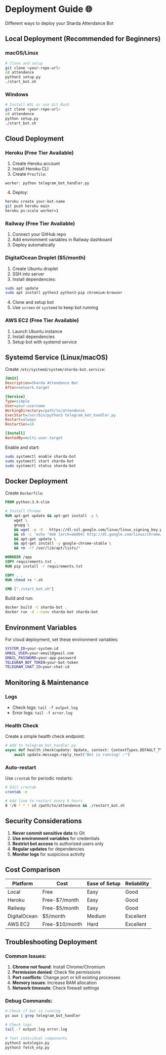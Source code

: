 # Deployment Guide 🌐

Different ways to deploy your Sharda Attendance Bot

## Local Deployment (Recommended for Beginners)

### macOS/Linux
```bash
# Clone and setup
git clone <your-repo-url>
cd attendence
python3 setup.py
./start_bot.sh
```

### Windows
```bash
# Install WSL or use Git Bash
git clone <your-repo-url>
cd attendence
python setup.py
./start_bot.sh
```

## Cloud Deployment

### Heroku (Free Tier Available)
1. Create Heroku account
2. Install Heroku CLI
3. Create `Procfile`:
```
worker: python telegram_bot_handler.py
```
4. Deploy:
```bash
heroku create your-bot-name
git push heroku main
heroku ps:scale worker=1
```

### Railway (Free Tier Available)
1. Connect your GitHub repo
2. Add environment variables in Railway dashboard
3. Deploy automatically

### DigitalOcean Droplet ($5/month)
1. Create Ubuntu droplet
2. SSH into server
3. Install dependencies:
```bash
sudo apt update
sudo apt install python3 python3-pip chromium-browser
```
4. Clone and setup bot
5. Use `screen` or `systemd` to keep bot running

### AWS EC2 (Free Tier Available)
1. Launch Ubuntu instance
2. Install dependencies
3. Setup bot with systemd service

## Systemd Service (Linux/macOS)

Create `/etc/systemd/system/sharda-bot.service`:
```ini
[Unit]
Description=Sharda Attendance Bot
After=network.target

[Service]
Type=simple
User=your-username
WorkingDirectory=/path/to/attendence
ExecStart=/usr/bin/python3 telegram_bot_handler.py
Restart=always
RestartSec=10

[Install]
WantedBy=multi-user.target
```

Enable and start:
```bash
sudo systemctl enable sharda-bot
sudo systemctl start sharda-bot
sudo systemctl status sharda-bot
```

## Docker Deployment

Create `Dockerfile`:
```dockerfile
FROM python:3.9-slim

# Install Chrome
RUN apt-get update && apt-get install -y \
    wget \
    gnupg \
    && wget -q -O - https://dl-ssl.google.com/linux/linux_signing_key.pub | apt-key add - \
    && sh -c 'echo "deb [arch=amd64] http://dl.google.com/linux/chrome/deb/ stable main" >> /etc/apt/sources.list.d/google.list' \
    && apt-get update \
    && apt-get install -y google-chrome-stable \
    && rm -rf /var/lib/apt/lists/*

WORKDIR /app
COPY requirements.txt .
RUN pip install -r requirements.txt

COPY . .
RUN chmod +x *.sh

CMD ["./start_bot.sh"]
```

Build and run:
```bash
docker build -t sharda-bot .
docker run -d --name sharda-bot sharda-bot
```

## Environment Variables

For cloud deployment, set these environment variables:
```bash
SYSTEM_ID=your-system-id
GMAIL_USER=your-email@gmail.com
GMAIL_PASSWORD=your-app-password
TELEGRAM_BOT_TOKEN=your-bot-token
TELEGRAM_CHAT_ID=your-chat-id
```

## Monitoring & Maintenance

### Logs
- Check logs: `tail -f output.log`
- Error logs: `tail -f error.log`

### Health Check
Create a simple health check endpoint:
```python
# Add to telegram_bot_handler.py
async def health_check(update: Update, context: ContextTypes.DEFAULT_TYPE):
    await update.message.reply_text("Bot is running! ✅")
```

### Auto-restart
Use `crontab` for periodic restarts:
```bash
# Edit crontab
crontab -e

# Add line to restart every 6 hours
0 */6 * * * cd /path/to/attendence && ./restart_bot.sh
```

## Security Considerations

1. **Never commit sensitive data** to Git
2. **Use environment variables** for credentials
3. **Restrict bot access** to authorized users only
4. **Regular updates** for dependencies
5. **Monitor logs** for suspicious activity

## Cost Comparison

| Platform | Cost | Ease of Setup | Reliability |
|----------|------|---------------|-------------|
| Local | Free | Easy | Good |
| Heroku | Free-$7/month | Easy | Good |
| Railway | Free-$5/month | Easy | Good |
| DigitalOcean | $5/month | Medium | Excellent |
| AWS EC2 | Free-$10/month | Hard | Excellent |

## Troubleshooting Deployment

### Common Issues:
1. **Chrome not found**: Install Chrome/Chromium
2. **Permission denied**: Check file permissions
3. **Port conflicts**: Change port or kill existing processes
4. **Memory issues**: Increase RAM allocation
5. **Network timeouts**: Check firewall settings

### Debug Commands:
```bash
# Check if bot is running
ps aux | grep telegram_bot_handler

# Check logs
tail -f output.log error.log

# Test individual components
python3 autologin.py
python3 fetch_otp.py
```
